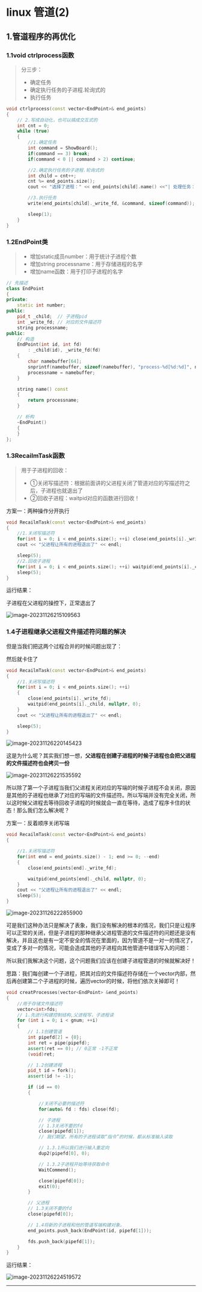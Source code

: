 # linux 管道(2)

## 1.管道程序的再优化

### 1.1void ctrlprocess函数

> 分三步：
>
> - 确定任务
> - 确定执行任务的子进程.轮询式的
> - 执行任务

```c++
void ctrlprocess(const vector<EndPoint>& end_points)
{
    // 2.写成自动化，也可以搞成交互式的
    int cnt = 0;
    while (true)
    {
        //1.确定任务
        int command = ShowBoard();
        if(command == 3) break;
        if(command < 0 || command > 2) continue;

        //2.确定执行任务的子进程.轮询式的
        int child = cnt++;
        cnt %= end_points.size();
        cout << "选择了进程：" << end_points[child].name() <<"| 处理任务：" << command << endl;

        //3.执行任务
        write(end_points[child]._write_fd, &command, sizeof(command));

        sleep(1);
    }
}
```

### 1.2EndPoint类

> - 增加static成员number：用于统计子进程个数
> - 增加string processname：用于存储进程的名字
> - 增加name函数：用于打印子进程的名字

```c++
// 先描述
class EndPoint
{
private:
    static int number;
public:
    pid_t _child;  // 子进程pid
    int _write_fd; // 对应的文件描述符
    string processname;
public:
    // 构造
    EndPoint(int id, int fd)
        : _child(id), _write_fd(fd)
    {
        char namebuffer[64];
        snprintf(namebuffer, sizeof(namebuffer), "process-%d[%d:%d]", number++, id, fd);
        processname = namebuffer;
    }

    string name() const 
    {
        return processname;
    }

    // 析构
    ~EndPoint()
    {
    }
};
```

### 1.3RecailmTask函数

> 用于子进程的回收：
>
> - ①关闭写描述符：根据前面讲的父进程关闭了管道对应的写描述符之后，子进程也就退出了
> - ②回收子进程：waitpid对应的函数进行回收！

方案一：两种操作分开执行

```c++
void RecailmTask(const vector<EndPoint>& end_points)
{
    //1.关闭写描述符
    for(int i = 0; i < end_points.size(); ++i) close(end_points[i]._write_fd);
    cout << "父进程让所有的进程退出了" << endl;

    sleep(5);
    //2.回收子进程
    for(int i = 0; i < end_points.size(); ++i) waitpid(end_points[i]._child, nullptr, 0);
    sleep(5);
}
```

运行结果：

子进程在父进程的操控下，正常退出了

![image-20231126215109563](https://gitee.com/slow-heating-shaanxi-people/pictrue/raw/master/pmm/image-20231126215109563.png)

### 1.4子进程继承父进程文件描述符问题的解决

但是当我们把这两个过程合并的时候问题出现了：

然后就卡住了

```c++
void RecailmTask(const vector<EndPoint>& end_points)
{
    //1.关闭写描述符
    for(int i = 0; i < end_points.size(); ++i) 
    {
        close(end_points[i]._write_fd);
        waitpid(end_points[i]._child, nullptr, 0);
    }
    cout << "父进程让所有的进程退出了" << endl;

    sleep(5);
}
```

![image-20231126220145423](https://gitee.com/slow-heating-shaanxi-people/pictrue/raw/master/pmm/image-20231126220145423.png)

这是为什么呢？其实我们想一想，**父进程在创建子进程的时候子进程也会把父进程的文件描述符也会拷贝一份**

![image-20231126221535592](https://gitee.com/slow-heating-shaanxi-people/pictrue/raw/master/pmm/image-20231126221535592.png)

所以除了第一个子进程当我们父进程关闭对应的写端的时候子进程不会关闭，原因是其他的子进程也继承了对应的写端的文件描述符。所以写端并没有完全关闭，所以这时候父进程去等待回收子进程的时候就会一直在等待，造成了程序卡住的状态！那么我们怎么解决呢？

方案一：反着顺序关闭写端

```c++
void RecailmTask(const vector<EndPoint>& end_points)
{

    //1.关闭写描述符
    for(int end = end_points.size() - 1; end >= 0; --end) 
    {
        close(end_points[end]._write_fd);

        waitpid(end_points[end]._child, nullptr, 0);
    }
    cout << "父进程让所有的进程退出了" << endl;
    sleep(5);
}
```

![image-20231126222855900](https://gitee.com/slow-heating-shaanxi-people/pictrue/raw/master/pmm/image-20231126222855900.png)

可是我们这种办法只是解决了表象，我们没有解决的根本的情况，我们只是让程序可以正常的关闭，但是子进程的那种继承父进程管道的文件描述符的问题还是没有解决，并且这也是有一定不安全的情况在里面的，因为管道不是一对一的情况了，变成了多对一的情况，可能会造成其他的子进程向其他管道中错误写入的问题：

所以我们我解决这个问题，这个问题我们应该在创建子进程管道的时候就解决好！

思路：我们每创建一个子进程，把其对应的文件描述符存储在一个vector内部，然后再创建第二个子进程的时候，遍历vector的时候，将他们依次关掉即可！

```c++
void creatProcesses(vector<EndPoint> &end_points)
{
    //用于存储文件描述符
    vector<int>fds;
    // 1.先进行构建控制结构,父进程写，子进程读
    for (int i = 0; i < gnum; ++i)
    {
        // 1.1创建管道
        int pipefd[2] = {0};
        int ret = pipe(pipefd);
        assert(ret == 0); // 0正常 -1不正常
        (void)ret;

        // 1.2创建进程
        pid_t id = fork();
        assert(id != -1);

        if (id == 0)
        {

            //关闭不必要的描述符
            for(auto& fd : fds) close(fd);

            // 子进程
            // 1.3关闭不要的fd
            close(pipefd[1]);
            // 我们期望，所有的子进程读取“指令”的时候，都从标准输入读取

            // 1.3.1所以我们进行输入重定向
            dup2(pipefd[0], 0);

            // 1.3.2子进程开始等待获取命令
            WaitCommend();

            close(pipefd[0]);
            exit(0);
        }

        // 父进程
        // 1.3关闭不要的fd
        close(pipefd[0]);

        // 1.4将新的子进程和他的管道写端构建对象。
        end_points.push_back(EndPoint(id, pipefd[1]));

        fds.push_back(pipefd[1]);
    }
}
```

运行结果：

![image-20231126224519572](https://gitee.com/slow-heating-shaanxi-people/pictrue/raw/master/pmm/image-20231126224519572.png)

---

